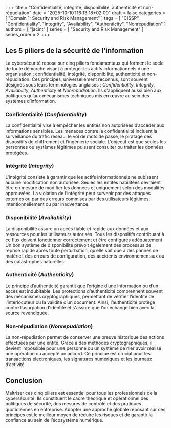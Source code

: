 +++
title = "Confidentialité, intégrité, disponibilité, authenticité et non-répudiation"
date = "2025-10-10T16:13:18+02:00"
draft = false
categories = [ "Domain 1: Security and Risk Management" ]
tags = [ "CISSP", "Confidentiality", "Integrity", "Availability", "Authenticity", "Nonrepudiation" ]
authors = [ "jacint" ]
series = [ "Security and Risk Management" ]
series_order = 2
+++

## Les 5 piliers de la sécurité de l'information

La cybersécurité repose sur cinq piliers fondamentaux qui forment le socle de toute démarche visant à protéger les actifs informationnels d’une organisation : confidentialité, intégrité, disponibilité, authenticité et non-répudiation. Ces principes, universellement reconnus, sont souvent désignés sous leurs terminologies anglaises : *Confidentiality*, *Integrity*, *Availability*, *Authenticity* et *Nonrepudiation*. Ils s'appliquent aussi bien aux politiques qu’aux mécanismes techniques mis en œuvre au sein des systèmes d’information.

### Confidentialité (*Confidentiality*)

La confidentialité vise à empêcher les entités non autorisées d’accéder aux informations sensibles. Les menaces contre la confidentialité incluent la surveillance du trafic réseau, le vol de mots de passe, le piratage des dispositifs de chiffrement et l’ingénierie sociale. L’objectif est que seules les personnes ou systèmes légitimes puissent consulter ou traiter les données protégées.

### Intégrité (*Integrity*)

L'intégrité consiste à garantir que les actifs informationnels ne subissent aucune modification non autorisée. Seules les entités habilitées devraient être en mesure de modifier les données et uniquement selon des modalités approuvées. La violation de l’intégrité peut survenir par des attaques externes ou par des erreurs commises par des utilisateurs légitimes, intentionnellement ou par inadvertance.

### Disponibilité (*Availability*)

La disponibilité assure un accès fiable et rapide aux données et aux ressources pour les utilisateurs autorisés. Tous les dispositifs contribuant à ce flux doivent fonctionner correctement et être configurés adéquatement. Un bon système de disponibilité prévoit également des processus de reprise rapide après toute perturbation, qu’elle soit due à des pannes de matériel, des erreurs de configuration, des accidents environnementaux ou des catastrophes naturelles.

### Authenticité (*Authenticity*)

Le principe d’authenticité garantit que l’origine d’une information ou d’un accès est indubitable. Les protections d’authenticité comprennent souvent des mécanismes cryptographiques, permettant de vérifier l’identité de l’interlocuteur ou la validité d’un document. Ainsi, l’authenticité protège contre l’usurpation d'identité et s'assure que l’on échange bien avec la source revendiquée.

### Non-répudiation (*Nonrepudiation*)

La non-répudiation permet de conserver une preuve historique des actions effectuées par une entité. Grâce à des méthodes cryptographiques, il devient impossible pour une personne ou un système de nier avoir réalisé une opération ou accepté un accord. Ce principe est crucial pour les transactions électroniques, les signatures numériques et les journaux d’activité.

## Conclusion

Maîtriser ces cinq piliers est essentiel pour tous les professionnels de la cybersécurité. Ils constituent le cadre théorique et opérationnel des politiques de sécurité, des mesures de contrôle et des pratiques quotidiennes en entreprise. Adopter une approche globale reposant sur ces principes est le meilleur moyen de réduire les risques et de garantir la confiance au sein de l’écosystème numérique.